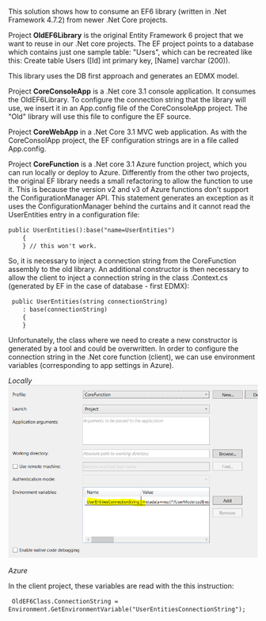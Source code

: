 This solution shows how to consume an EF6 library (written in .Net Framework 4.7.2) from newer .Net Core projects.

Project <b>OldEF6Library</b> is the original Entity Framework 6 project that we want to reuse in our .Net core projects. The EF project points to a database which contains just one sample table: "Users", which can be recreated like this:
    Create table Users ([Id] int primary key, [Name] varchar (200)). 
    
This library uses the DB first approach and generates an EDMX model.

Project <b>CoreConsoleApp</b> is a .Net core 3.1 console application. It consumes the OldEF6Library. 
To configure the connection string that the library will use, we insert it in an App.config file of the CoreConsoleApp project. The "Old" library will use this file to configure the EF source. 

Project <b>CoreWebApp</b> in a .Net Core 3.1 MVC web application. As with the CoreConsolApp project, the EF configuration strings are in a file called App.config. 

Project <b>CoreFunction</b> is a .Net core 3.1 Azure function project, which you can run locally or deploy to Azure. Differently from the other two projects, the original EF library  needs a small refactoring to allow the function to use it. This is because the version v2 and v3 of Azure functions don't support the ConfigurationManager API. This statement generates an exception as it uses the ConfigurationManager behind the curtains and it cannot read the UserEntities entry in a configuration file:

    public UserEntities():base("name=UserEntities")
        {
        } // this won't work.

So, it is necessary to inject a connection string from the CoreFunction assembly to the old library. An additional constructor is then necessary to allow the client to inject a connection string in the class .Context.cs (generated by EF in the case of database - first EDMX):

     public UserEntities(string connectionString)
        : base(connectionString)
        {
        }
        
Unfortunately, the class where we need to create a new constructor is generated by a tool and could be overwritten.
In order to configure the connection string in the .Net core function (client), we can use environment variables (corresponding to app settings in Azure). 

_Locally_
![EnvironmentVariables in Visual Studio](/docs/ConnectionStringCoreFunction.PNG)

_Azure_


In the client project, these variables are read with the this instruction:

     OldEF6Class.ConnectionString = Environment.GetEnvironmentVariable("UserEntitiesConnectionString");






